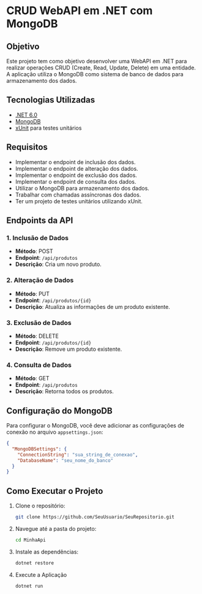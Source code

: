 # CRUD WebAPI em .NET com MongoDB

## Objetivo

Este projeto tem como objetivo desenvolver uma WebAPI em .NET para realizar operações CRUD (Create, Read, Update, Delete) em uma entidade. A aplicação utiliza o MongoDB como sistema de banco de dados para armazenamento dos dados.

## Tecnologias Utilizadas

- [.NET 6.0](https://dotnet.microsoft.com/download/dotnet/6.0)
- [MongoDB](https://www.mongodb.com/)
- [xUnit](https://xunit.net/) para testes unitários


## Requisitos

- Implementar o endpoint de inclusão dos dados.
- Implementar o endpoint de alteração dos dados.
- Implementar o endpoint de exclusão dos dados.
- Implementar o endpoint de consulta dos dados.
- Utilizar o MongoDB para armazenamento dos dados.
- Trabalhar com chamadas assíncronas dos dados.
- Ter um projeto de testes unitários utilizando xUnit.

## Endpoints da API

### 1. Inclusão de Dados

- **Método**: POST
- **Endpoint**: `/api/produtos`
- **Descrição**: Cria um novo produto.

### 2. Alteração de Dados

- **Método**: PUT
- **Endpoint**: `/api/produtos/{id}`
- **Descrição**: Atualiza as informações de um produto existente.

### 3. Exclusão de Dados

- **Método**: DELETE
- **Endpoint**: `/api/produtos/{id}`
- **Descrição**: Remove um produto existente.

### 4. Consulta de Dados

- **Método**: GET
- **Endpoint**: `/api/produtos`
- **Descrição**: Retorna todos os produtos.

## Configuração do MongoDB

Para configurar o MongoDB, você deve adicionar as configurações de conexão no arquivo `appsettings.json`:

```json
{
  "MongoDBSettings": {
    "ConnectionString": "sua_string_de_conexao",
    "DatabaseName": "seu_nome_do_banco"
  }
}
```

## Como Executar o Projeto

1. Clone o repositório:

   ```bash
   git clone https://github.com/SeuUsuario/SeuRepositorio.git
   ```

2. Navegue até a pasta do projeto:
   ```bash
   cd MinhaApi
   ```
3. Instale as dependências:
   ```bash
   dotnet restore
   ```
4. Execute a Aplicação
   ```bash
   dotnet run
   ```






